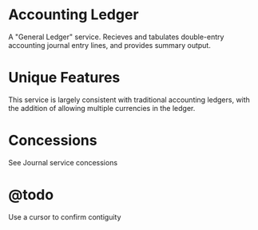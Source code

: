 # Accounting Ledger

A "General Ledger" service. Recieves and tabulates double-entry accounting journal entry lines, and provides summary output.

# Unique Features

This service is largely consistent with traditional accounting ledgers, with the addition of allowing multiple currencies in the ledger.


# Concessions

See Journal service concessions

# @todo

Use a cursor to confirm contiguity 
